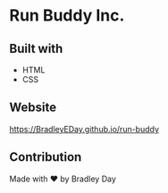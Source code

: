 # Run Buddy Inc.

## Built with
* HTML
* CSS

## Website
https://BradleyEDay.github.io/run-buddy

## Contribution
Made with ❤️ by Bradley Day
